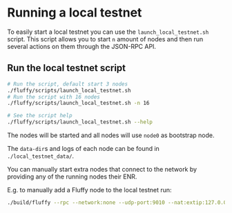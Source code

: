 # Running a local testnet

To easily start a local testnet you can use the `launch_local_testnet.sh`
script.
This script allows you to start `n` amount of nodes and then run several actions
on them through the JSON-RPC API.

## Run the local testnet script

```bash
# Run the script, default start 3 nodes
./fluffy/scripts/launch_local_testnet.sh
# Run the script with 16 nodes
./fluffy/scripts/launch_local_testnet.sh -n 16

# See the script help
./fluffy/scripts/launch_local_testnet.sh --help
```

The nodes will be started and all nodes will use `node0` as bootstrap node.

The `data-dir`s and logs of each node can be found in `./local_testnet_data/`.

You can manually start extra nodes that connect to the network by providing
any of the running nodes their ENR.

E.g. to manually add a Fluffy node to the local testnet run:

```bash
./build/fluffy --rpc --network:none --udp-port:9010 --nat:extip:127.0.0.1 --bootstrap-node:`cat ./local_testnet_data/node0/fluffy_node.enr`
```
